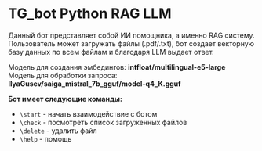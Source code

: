 # TG_bot Python RAG LLM 

Данный бот представляет собой ИИ помощника, а именно RAG систему. Пользователь может загружать файлы (.pdf/.txt), бот создает векторную базу данных по всем файлам и благодаря LLM выдает ответ.    
    
Модель для создания эмбедингов: **intfloat/multilingual-e5-large**    
Модель для обработки запроса: **IlyaGusev/saiga_mistral_7b_gguf/model-q4_K.gguf**    

**Бот имеет следующие команды:**
- `\start` - начать взаимодействие с ботом
- `\check` - посмотреть список загруженных файлов
- `\delete` - удалить файл
- `\help` - помощь
